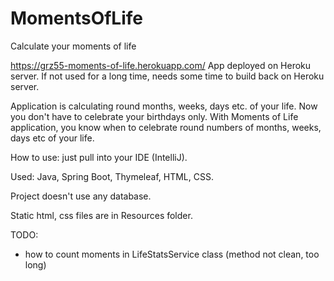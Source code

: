 # MomentsOfLife
Calculate your moments of life

https://grz55-moments-of-life.herokuapp.com/
App deployed on Heroku server. If not used for a long time, needs some time to build back on Heroku server.

Application is calculating round months, weeks, days etc. of your life. Now you don't have to celebrate your birthdays only.
With Moments of Life application, you know when to celebrate round numbers of months, weeks, days etc of your life.

How to use: just pull into your IDE (IntelliJ).

Used: Java, Spring Boot, Thymeleaf, HTML, CSS.

Project doesn't use any database.

Static html, css files are in Resources folder.

TODO:
- how to count moments in LifeStatsService class (method not clean, too long)
